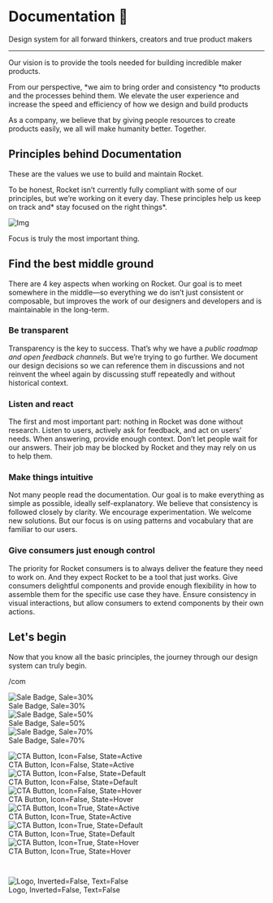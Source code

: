
# Documentation 🚀

Design system for all forward thinkers, creators and true product makers

---

Our vision is to provide the tools needed for building incredible maker products.

From our perspective, *we aim to bring order and consistency *to products and the processes behind them. We elevate the user experience and increase the speed and efficiency of how we design and build products

As a company, we believe that by giving people resources to create products easily, we all will make humanity better. Together.

## Principles behind Documentation

These are the values we use to build and maintain Rocket.

To be honest, Rocket isn’t currently fully compliant with some of our principles, but we’re working on it every day. These principles help us keep on track and* stay focused on the right things*.

![Img](https://studio-assets.supernova.io/design-systems/14533/9289758a-6300-472a-bbc6-a57098081abf.jpeg?Expires=1990828800&Policy=eyJTdGF0ZW1lbnQiOlt7IlJlc291cmNlIjoiaHR0cHM6Ly9zdHVkaW8tYXNzZXRzLnN1cGVybm92YS5pby9kZXNpZ24tc3lzdGVtcy8xNDUzMy85Mjg5NzU4YS02MzAwLTQ3MmEtYmJjNi1hNTcwOTgwODFhYmYuanBlZyIsIkNvbmRpdGlvbiI6eyJEYXRlTGVzc1RoYW4iOnsiQVdTOkVwb2NoVGltZSI6MTk5MDgyODgwMH19fV19&Signature=E9DL6D-ZtS~4qaH18y5tnHC4gtpQUzZb85NmDFMuezn~MaWHPSumzBv6tXkxGqSgGyKh~9FaYnbfHkcJhU~4F~jdbuY70gbRxUpvnBtyCpz8o0mci-d2A9WoIZ3RGl11izD3c2WMfUaKhSaFlUw8cTGP-9vrqeUi58O2P4zYT9eAeyvOIFzQXgIgljhxiB9mIVU5a4j1vDL8ntJpagEZukKRskOgMrrB4LNQ-nRsvXFF7W5C5EkdoZPZf4jFxcQu2Yj6M9-bqNBXubYMsYYhEXqvqUOAnYVaE59E5PSSe43HKv2gp1ajSJ3ttHtTtCITO8Vyfh1FoTl03Z18ki8iZg__&Key-Pair-Id=APKAJGK34LCCAUR7N6LA)

Focus is truly the most important thing.

## Find the best middle ground

There are 4 key aspects when working on Rocket. Our goal is to meet somewhere in the middle—so everything we do isn’t just consistent or composable, but improves the work of our designers and developers and is maintainable in the long-term.

### Be transparent

Transparency is the key to success. That’s why we have a *public roadmap and open feedback channels*. But we’re trying to go further. We document our design decisions so we can reference them in discussions and not reinvent the wheel again by discussing stuff repeatedly and without historical context.

### Listen and react

The first and most important part: nothing in Rocket was done without research. Listen to users, actively ask for feedback, and act on users’ needs. When answering, provide enough context. Don’t let people wait for our answers. Their job may be blocked by Rocket and they may rely on us to help them.

### Make things intuitive

Not many people read the documentation. Our goal is to make everything as simple as possible, ideally self-explanatory. We believe that consistency is followed closely by clarity. We encourage experimentation. We welcome new solutions. But our focus is on using patterns and vocabulary that are familiar to our users.

### Give consumers just enough control

The priority for Rocket consumers is to always deliver the feature they need to work on. And they expect Rocket to be a tool that just works. Give consumers delightful components and provide enough flexibility in how to assemble them for the specific use case they have. Ensure consistency in visual interactions, but allow consumers to extend components by their own actions.

## Let's begin

Now that you know all the basic principles, the journey through our design system can truly begin.

/com

  
![Sale Badge, Sale=30%](https://studio-assets.supernova.io/design-systems/14533/6018d457-bce0-46c2-b200-c32a2bdf7aa5.png?Expires=1990828800&Policy=eyJTdGF0ZW1lbnQiOlt7IlJlc291cmNlIjoiaHR0cHM6Ly9zdHVkaW8tYXNzZXRzLnN1cGVybm92YS5pby9kZXNpZ24tc3lzdGVtcy8xNDUzMy82MDE4ZDQ1Ny1iY2UwLTQ2YzItYjIwMC1jMzJhMmJkZjdhYTUucG5nIiwiQ29uZGl0aW9uIjp7IkRhdGVMZXNzVGhhbiI6eyJBV1M6RXBvY2hUaW1lIjoxOTkwODI4ODAwfX19XX0_&Signature=ebzph86Y68~xME0SzBaQNU4vqq47B8EoPSPYa7zXAU0X~MJLr4n-jxREweKoYMXigiKfiK67cdToh0FypKD5Dw7GluHIEy-H7VcN9zMz3mpmv4VhLnWEQvalCfZMPuax-2BUuRcObToJG~pJjGw3xj2thxD9cHkad6hDjq2dNpdphPZIEiqEjpcYvta7lBaTIT7Qy12aIEw9C5B~IAw16dfNAM~VL2YaIKWIJUSt4jeQ2ZEa6Gfcst4DsFxdkku3B-~dEHj7qXGZskRN93dOuo2owuf5Hamc06fDwwhcy906rqB1CCn2V4cGLsZU4ivFbym9pA5vBXf5oH1M684l9Q__&Key-Pair-Id=APKAJGK34LCCAUR7N6LA)  
Sale Badge, Sale=30%  
![Sale Badge, Sale=50%](https://studio-assets.supernova.io/design-systems/14533/61097017-64d9-4206-be04-be9ef99d3293.png?Expires=1990828800&Policy=eyJTdGF0ZW1lbnQiOlt7IlJlc291cmNlIjoiaHR0cHM6Ly9zdHVkaW8tYXNzZXRzLnN1cGVybm92YS5pby9kZXNpZ24tc3lzdGVtcy8xNDUzMy82MTA5NzAxNy02NGQ5LTQyMDYtYmUwNC1iZTllZjk5ZDMyOTMucG5nIiwiQ29uZGl0aW9uIjp7IkRhdGVMZXNzVGhhbiI6eyJBV1M6RXBvY2hUaW1lIjoxOTkwODI4ODAwfX19XX0_&Signature=ijqOZ9zgmUEArco~p8ODU1cxqqdNRv~JxZrBuzk4HSt2CeKWKdChwX78lAFms6rUPpv96gL9Lb5ByLUrzHbgsAnwMYxD1FHIsfkoQQLJDzzrt2o8BjGwcHqX58DArm5IR~ztVQ9ixD7KKqCBQH4nOF4qfkpnmi7CeLYVzBQ824XXwrHIFFiYfpeR1XmToa7r6oJg9XWedpWYnOaP16enC-Ym9xm0gR6sIYwPG4fR3NjJZXpHi7YmcGuJ5OXdq5HDDPDfi-WbDEZTHZQm7KESJ6FXnfaxXVDrgo~G8iFYQSkcS2ebeMvhHum4JcBIBVY-hHuhFMFCD1T7QmSAjRdYjQ__&Key-Pair-Id=APKAJGK34LCCAUR7N6LA)  
Sale Badge, Sale=50%  
![Sale Badge, Sale=70%](https://studio-assets.supernova.io/design-systems/14533/ae02f72b-5866-4a28-9ed1-5b1d3eb555c9.png?Expires=1990828800&Policy=eyJTdGF0ZW1lbnQiOlt7IlJlc291cmNlIjoiaHR0cHM6Ly9zdHVkaW8tYXNzZXRzLnN1cGVybm92YS5pby9kZXNpZ24tc3lzdGVtcy8xNDUzMy9hZTAyZjcyYi01ODY2LTRhMjgtOWVkMS01YjFkM2ViNTU1YzkucG5nIiwiQ29uZGl0aW9uIjp7IkRhdGVMZXNzVGhhbiI6eyJBV1M6RXBvY2hUaW1lIjoxOTkwODI4ODAwfX19XX0_&Signature=UNrjXlwY~Qu1itZdinofO1BLuV0KcbEjpX2nHGVZRh0RRZh6k87o9JfmPkaL8sPSD-jwmBybawdHaAWn0vkqWgmyuKKNLOeScalReVHF74uJhNPQfRydoWXRc41fOvq5yOvTRTfQWuZrbw8KtMv2qN~yLsObY7TWkdLfHGH-vrAJBK~3zyrwoM8MYH06b~FxuDLrbyej8fu-bdndGeHL9IBmtmYJPUu1szOhMU-DD3bqujccSth4OyHpwk0FQeLOCqzXoiFmEFlJpNyjmIVwjE~YSJINP62zbKv~AvPkuBmqvPZunLfsCBTcaw~8agA1YZu~saqcDJw71uZHHK4SSA__&Key-Pair-Id=APKAJGK34LCCAUR7N6LA)  
Sale Badge, Sale=70%  


  
![CTA Button, Icon=False, State=Active](https://studio-assets.supernova.io/design-systems/14533/a9793f59-3947-4f32-8165-b9dea5043672.png?Expires=1990828800&Policy=eyJTdGF0ZW1lbnQiOlt7IlJlc291cmNlIjoiaHR0cHM6Ly9zdHVkaW8tYXNzZXRzLnN1cGVybm92YS5pby9kZXNpZ24tc3lzdGVtcy8xNDUzMy9hOTc5M2Y1OS0zOTQ3LTRmMzItODE2NS1iOWRlYTUwNDM2NzIucG5nIiwiQ29uZGl0aW9uIjp7IkRhdGVMZXNzVGhhbiI6eyJBV1M6RXBvY2hUaW1lIjoxOTkwODI4ODAwfX19XX0_&Signature=GCWLO~x4zsNTr2YUsgv32eFPFdU5o1-muKY85uJK9ULBpv7HweLPyakFLeYKEL09ncePlkSsOIu-V3x7hRXBa-~gKSK5zYFi-HyKa2canmEeoJ20sKO7WOBaq2Ned-dfUukH7xplyO9Ln4nVL8YgfJUo9BaRULjzy2OampmAGQEQC0j0GJz~9Z4Bb0rhkha-xP-ggwSsWC6pKjHX0SMvV2kVJ6ZdNlzAPr9VnN3nhzxlhPMLtIpX5FPKe8dAPCXtNPluPZu~FdYyh8en1AldE1wmwp3SQv5hHaHhn2m02mULrR0rxUigExBKSQ7xragh2ewrRez7SQzWs9DEykXJRg__&Key-Pair-Id=APKAJGK34LCCAUR7N6LA)  
CTA Button, Icon=False, State=Active  
![CTA Button, Icon=False, State=Default](https://studio-assets.supernova.io/design-systems/14533/bfaadb23-8784-44b3-837c-f53da7b0f0ea.png?Expires=1990828800&Policy=eyJTdGF0ZW1lbnQiOlt7IlJlc291cmNlIjoiaHR0cHM6Ly9zdHVkaW8tYXNzZXRzLnN1cGVybm92YS5pby9kZXNpZ24tc3lzdGVtcy8xNDUzMy9iZmFhZGIyMy04Nzg0LTQ0YjMtODM3Yy1mNTNkYTdiMGYwZWEucG5nIiwiQ29uZGl0aW9uIjp7IkRhdGVMZXNzVGhhbiI6eyJBV1M6RXBvY2hUaW1lIjoxOTkwODI4ODAwfX19XX0_&Signature=nMxJwULGQ19-IyVKGoOfak~-mMCumXsUOk31~12BceW8pt~C77aoBYCadL6tI2GCcBjLaO7LqWc-cQLVT~JMzBlf3M0iideI6fk0eSxMwFJEDz33MNVu3E2evaYXTj5mvPVt~1D~Wbp3Hkr2p3ZWQgA70etjI50vsTLoKf5xTTC5dBSw1ejGZGvO9-8hIAX49wG5cVCYjxQWaYPdicttK0YiQnnq5p3MqnACZrrc-Bc3RVrAAgMGpFKLhV0JbM4A3lXF3x0T0BM7JQQZ1LLWwER4hKaZZhJq6gxNHe2yzxiT8Cw2U~kTdlU1BvS7XARLqa0TfH6jNsH5o-B8gQuLBA__&Key-Pair-Id=APKAJGK34LCCAUR7N6LA)  
CTA Button, Icon=False, State=Default  
![CTA Button, Icon=False, State=Hover](https://studio-assets.supernova.io/design-systems/14533/2401d88f-bc4d-4e21-a682-85e29b3dcf96.png?Expires=1990828800&Policy=eyJTdGF0ZW1lbnQiOlt7IlJlc291cmNlIjoiaHR0cHM6Ly9zdHVkaW8tYXNzZXRzLnN1cGVybm92YS5pby9kZXNpZ24tc3lzdGVtcy8xNDUzMy8yNDAxZDg4Zi1iYzRkLTRlMjEtYTY4Mi04NWUyOWIzZGNmOTYucG5nIiwiQ29uZGl0aW9uIjp7IkRhdGVMZXNzVGhhbiI6eyJBV1M6RXBvY2hUaW1lIjoxOTkwODI4ODAwfX19XX0_&Signature=UFQ7rUNA7GcD5ELxql8dPdyXUOAVq1W6hz12yriTJGaw62NcTHayZN38CNS9XlUhoPsGdpGgA2SIixNJjUmzk2BUcjPHBbTnuXez3jmyrD-Ann~eoGCAbsiRYGUmYHP8b12HjKaFyWt6NLUSeI8VirKfbHzEm23iNdTUJY7QrbuwSlgz6Z1uVVmX1OQXsL0BajErqYGQSZQqt2Nl5-e5UF4EnQHHsxueCVuacrnRNzK9EK9KNyUF-xlkRKrwo-FvcLzoNAHJfcizRc9kxWC8Oij9lCFbYlr~8MDGuUpdhbrIGbzrfCq2uVyGBrmop5Apc8Ph5wpC6ifnLRImkhGcHQ__&Key-Pair-Id=APKAJGK34LCCAUR7N6LA)  
CTA Button, Icon=False, State=Hover  
![CTA Button, Icon=True, State=Active](https://studio-assets.supernova.io/design-systems/14533/a33e472a-7341-4ae0-8a82-06fa95a1dd47.png?Expires=1990828800&Policy=eyJTdGF0ZW1lbnQiOlt7IlJlc291cmNlIjoiaHR0cHM6Ly9zdHVkaW8tYXNzZXRzLnN1cGVybm92YS5pby9kZXNpZ24tc3lzdGVtcy8xNDUzMy9hMzNlNDcyYS03MzQxLTRhZTAtOGE4Mi0wNmZhOTVhMWRkNDcucG5nIiwiQ29uZGl0aW9uIjp7IkRhdGVMZXNzVGhhbiI6eyJBV1M6RXBvY2hUaW1lIjoxOTkwODI4ODAwfX19XX0_&Signature=lBJ-RjzbY7ZptGs0Sus0d0IUJ8PkppFDRK83fSRQnFxOxi2zUGPKzJ2bwxqaK6ijWMmnV1mImvK-aNp8msBe-jtZvO8n5RuV3tF8VpCxGwUK~~291zpzpgSuYoW-s-rn5Fj3AhnuiIJs18guVb41yN80ZBlPuXR4k18W4TYvBwSqPCol1aaPQg9p22FIWQ~uIx1ZOWfuIvs3~kn9n9FZZjT7TNBNcE3JjKP4WHNw-UX~6MDNd6n56rwz76vrrWIcfuDSXa62t4yB9oFR39nB19Sumdu8XiiS6WcSHga7-AO-qNYGI8XNA6kOHsK2GyvGTBOjD1eJbUX9~dvqK5g~CQ__&Key-Pair-Id=APKAJGK34LCCAUR7N6LA)  
CTA Button, Icon=True, State=Active  
![CTA Button, Icon=True, State=Default](https://studio-assets.supernova.io/design-systems/14533/5bb5b97e-59c1-4d4f-ac41-58b15a5a2adf.png?Expires=1990828800&Policy=eyJTdGF0ZW1lbnQiOlt7IlJlc291cmNlIjoiaHR0cHM6Ly9zdHVkaW8tYXNzZXRzLnN1cGVybm92YS5pby9kZXNpZ24tc3lzdGVtcy8xNDUzMy81YmI1Yjk3ZS01OWMxLTRkNGYtYWM0MS01OGIxNWE1YTJhZGYucG5nIiwiQ29uZGl0aW9uIjp7IkRhdGVMZXNzVGhhbiI6eyJBV1M6RXBvY2hUaW1lIjoxOTkwODI4ODAwfX19XX0_&Signature=mAWzu0-1LwuWC3cLW4AAB9sbLwIUsDQWHIgWDTsAmO3LyayOYhCrnWnnAgtkO1HdOeLlgr1qpNaOQU3uAnlPa0Of9dmi89QhvLgRXD9ulsQ3GaaX0d7SnN2h8RHWBY3D0FX92zpP2P6kzaKJatwoQocjdFInY~uiH5ZbEZGcSu-YZCy7HxNmkeawSkRqHu2A~uG9SGzzz4xMGr24ZEeRplaGewN6ilBiHldRExPAngV1XWfmFb4CGGZehgiaq4t0qQdU0-QZpdQIlHBXPx0VmGT9Ih5xVwXudYosWuMYpVDUpKp0ftCO00ZQfFbzlsJvguxBBzC4BbK-Nj8y4BIwMg__&Key-Pair-Id=APKAJGK34LCCAUR7N6LA)  
CTA Button, Icon=True, State=Default  
![CTA Button, Icon=True, State=Hover](https://studio-assets.supernova.io/design-systems/14533/7d34585a-3371-40fe-ae1d-e2713a52681c.png?Expires=1990828800&Policy=eyJTdGF0ZW1lbnQiOlt7IlJlc291cmNlIjoiaHR0cHM6Ly9zdHVkaW8tYXNzZXRzLnN1cGVybm92YS5pby9kZXNpZ24tc3lzdGVtcy8xNDUzMy83ZDM0NTg1YS0zMzcxLTQwZmUtYWUxZC1lMjcxM2E1MjY4MWMucG5nIiwiQ29uZGl0aW9uIjp7IkRhdGVMZXNzVGhhbiI6eyJBV1M6RXBvY2hUaW1lIjoxOTkwODI4ODAwfX19XX0_&Signature=fLAAFRBvW~B6J8pKv6O53XRSwdP2eAGameyxxGtuKGM9O9DNi1mfvsUCCsn62t2-9F-Zl6yLtAvVGZBdJqEXdWofmx3pqXhlRw1DdQ83wh2kP2vCEhmhJxwELTFvlgtoIoWjWdxlbQ5nWc2t0ZsWXTHWwbkRchCl6LlX8IuWMgCItHdEvfkn3AI5znHIO6q6c4Dji4iT7tzNfpJcJiPsILhZQNMhZglJtRsMdIm~vFuNSlOqsHpoqwAYaYRTE5Ckna~HjAHNafrlNQSOm55UAqPIA~twxgmgwo68yhATW0zPrk9BBpnXFZZjxu2G7UBfbZzr2mZHcWyLra73WJ6izw__&Key-Pair-Id=APKAJGK34LCCAUR7N6LA)  
CTA Button, Icon=True, State=Hover  


```javascript  
  
```

  
![Logo, Inverted=False, Text=False](https://studio-assets.supernova.io/design-systems/14533/fcd7eac7-05b9-4ccf-a8aa-ccaf49eebad0.png?Expires=1990828800&Policy=eyJTdGF0ZW1lbnQiOlt7IlJlc291cmNlIjoiaHR0cHM6Ly9zdHVkaW8tYXNzZXRzLnN1cGVybm92YS5pby9kZXNpZ24tc3lzdGVtcy8xNDUzMy9mY2Q3ZWFjNy0wNWI5LTRjY2YtYThhYS1jY2FmNDllZWJhZDAucG5nIiwiQ29uZGl0aW9uIjp7IkRhdGVMZXNzVGhhbiI6eyJBV1M6RXBvY2hUaW1lIjoxOTkwODI4ODAwfX19XX0_&Signature=jibGrxvOGFNqntHpiLE~EZaySzqu-v1CsVG9wPI8oq2y-rdvj6mGpQCGnP3EvxDkeFkdJrPC~0plOSPaFUT~R2NISd~DMut1U12AcefzXZIrsch-KHjx2YliWz87zNhfjRRGj2L9QowgiRi-qkYqUc2JR76K2hBC-esZXa-NWDZbCcOAqoiY3psV3KDmi6rlhXwhlvMuJj4Xw~4OC~4ZVOyV2fpXJRxRo38FyxwxQ-BngC2CY1Z6ou2fFsxshl-pCdC9cjb2ba87JtvBlKsM69qlllHktb6aZABGN5CWow5C9lpY6NJlaii1RnhBY1btgBVCYeX1rcebit8CnMRmlQ__&Key-Pair-Id=APKAJGK34LCCAUR7N6LA)  
Logo, Inverted=False, Text=False  


  
  
